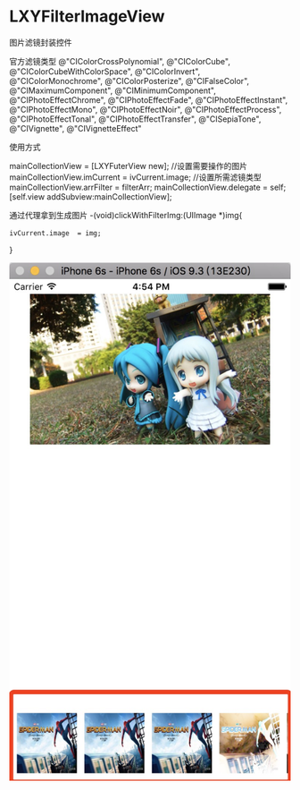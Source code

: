 # LXYFilterImageView
图片滤镜封装控件

官方滤镜类型
 @"CIColorCrossPolynomial",
 @"CIColorCube",
 @"CIColorCubeWithColorSpace",
 @"CIColorInvert",
 @"CIColorMonochrome",
 @"CIColorPosterize",
 @"CIFalseColor",
 @"CIMaximumComponent",
 @"CIMinimumComponent",
 @"CIPhotoEffectChrome",
 @"CIPhotoEffectFade",
 @"CIPhotoEffectInstant",
 @"CIPhotoEffectMono",
 @"CIPhotoEffectNoir",
 @"CIPhotoEffectProcess",
 @"CIPhotoEffectTonal",
 @"CIPhotoEffectTransfer",
 @"CISepiaTone",
 @"CIVignette",
 @"CIVignetteEffect"
 
 
 
使用方式

mainCollectionView = [LXYFuterView new];
//设置需要操作的图片
mainCollectionView.imCurrent = ivCurrent.image;
//设置所需滤镜类型
mainCollectionView.arrFilter = filterArr;
mainCollectionView.delegate = self;
[self.view addSubview:mainCollectionView];

通过代理拿到生成图片
 -(void)clickWithFilterImg:(UIImage *)img{

    ivCurrent.image  = img;
}

 ![image](https://github.com/xlgy/LXYFilterImageView/blob/master/aa.png)
